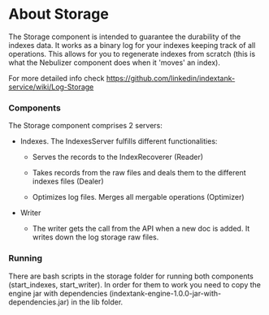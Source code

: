 About Storage
=============

The Storage component is intended to guarantee the durability of the indexes data. It works as a binary log for your indexes keeping track of all operations. This allows for you to regenerate indexes from scratch (this is what the Nebulizer component does when it 'moves' an index).

For more detailed info check https://github.com/linkedin/indextank-service/wiki/Log-Storage

### Components 

The Storage component comprises 2 servers:

* Indexes. The IndexesServer fulfills different functionalities:

  * Serves the records to the IndexRecoverer (Reader)

  * Takes records from the raw files and deals them to the different indexes files (Dealer)

  * Optimizes log files. Merges all mergable operations (Optimizer) 

* Writer

  * The writer gets the call from the API when a new doc is added. It writes down the log storage raw files.

### Running

There are bash scripts in the storage folder for running both components (start_indexes, start_writer). In order for them to work you need to copy the engine jar with dependencies (indextank-engine-1.0.0-jar-with-dependencies.jar) in the lib folder. 



